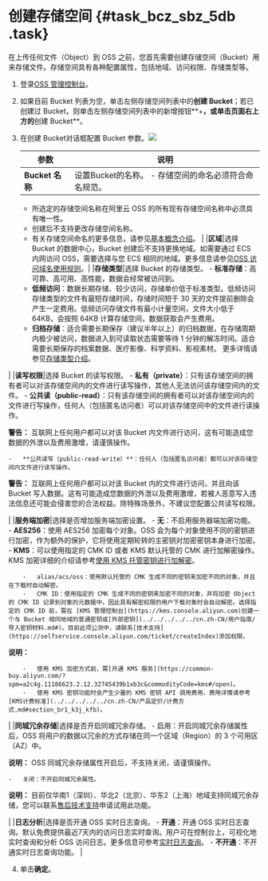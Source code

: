 # 创建存储空间 {#task_bcz_sbz_5db .task}

在上传任何文件（Object）到 OSS 之前，您首先需要创建存储空间（Bucket）用来存储文件。存储空间具有各种配置属性，包括地域、访问权限、存储类型等。

1.  登录[OSS 管理控制台](https://oss.console.aliyun.com/)。
2.  如果目前 Bucket 列表为空，单击左侧存储空间列表中的**创建 Bucket**；若已创建过 Bucket，则单击左侧存储空间列表中的新增按钮**+**，或单击页面右上方的**创建 Bucket**。
3.  在创建 Bucket对话框配置 Bucket 参数。![](http://static-aliyun-doc.oss-cn-hangzhou.aliyuncs.com/assets/img/4740/156707336533919_zh-CN.png)

 

    |参数|说明|
    |--|--|
    |**Bucket 名称**|设置Bucket的名称。     -   存储空间的命名必须符合命名规范。
    -   所选定的存储空间名称在阿里云 OSS 的所有现有存储空间名称中必须具有唯一性。
    -   创建后不支持更改存储空间名称。
    -   有关存储空间命名的更多信息，请参见[基本概念介绍](../cn.zh-CN/开发指南/基本概念.md#)。
 |
    |**区域**|选择 Bucket 的数据中心，Bucket 创建后不支持更换地域。如需要通过 ECS 内网访问 OSS，需要选择与您 ECS 相同的地域。更多信息请参见[OSS 访问域名使用规则](../cn.zh-CN/开发指南/访问域名（Endpoint）/OSS访问域名使用规则.md#)。|
    |**存储类型**|选择 Bucket 的存储类型。     -   **标准存储**：高可靠、高可用、高性能，数据会经常被访问到。
    -   **低频访问**：数据长期存储、较少访问，存储单价低于标准类型。低频访问存储类型的文件有最短存储时间，存储时间短于 30 天的文件提前删除会产生一定费用。低频访问存储文件有最小计量空间，文件大小低于 64KB，会按照 64KB 计算存储空间，数据获取会产生费用。
    -   **归档存储**：适合需要长期保存（建议半年以上）的归档数据，在存储周期内极少被访问，数据进入到可读取状态需要等待 1 分钟的解冻时间。适合需要长期保存的档案数据、医疗影像、科学资料、影视素材。
 更多详情请参见[存储类型介绍](../cn.zh-CN/开发指南/存储类型/存储类型介绍.md#)。

 |
    |**读写权限**|选择 Bucket 的读写权限。     -   **私有（private）**：只有该存储空间的拥有者可以对该存储空间内的文件进行读写操作，其他人无法访问该存储空间内的文件。
    -   **公共读（public-read）**：只有该存储空间的拥有者可以对该存储空间内的文件进行写操作，任何人（包括匿名访问者）可以对该存储空间中的文件进行读操作。

**警告：** 互联网上任何用户都可以对该 Bucket 内文件进行访问，这有可能造成您数据的外泄以及费用激增，请谨慎操作。

    -   **公共读写（public-read-write）**：任何人（包括匿名访问者）都可以对该存储空间内文件进行读写操作。

**警告：** 互联网上任何用户都可以对该 Bucket 内的文件进行访问，并且向该 Bucket 写入数据。这有可能造成您数据的外泄以及费用激增，若被人恶意写入违法信息还可能会侵害您的合法权益。除特殊场景外，不建议您配置公共读写权限。

 |
    |**服务端加密**|选择是否增加服务端加密设置。     -   **无**：不启用服务器端加密功能。
    -   **AES256**：使用 AES256 加密每个对象。OSS 会为每个对象使用不同的密钥进行加密，作为额外的保护，它将使用定期轮转的主密钥对加密密钥本身进行加密。
    -   **KMS**：可以使用指定的 CMK ID 或者 KMS 默认托管的 CMK 进行加解密操作。KMS 加密详细的介绍请参考[使用 KMS 托管密钥进行加解密](../cn.zh-CN/开发指南/数据加密/服务器端加密.md#section_c24_wbd_5gb)。

        -   alias/acs/oss：使用默认托管的 CMK 生成不同的密钥来加密不同的对象，并且在下载时自动解密。
        -   CMK ID：使用指定的 CMK 生成不同的密钥来加密不同的对象，并将加密 Object 的 CMK ID 记录到对象的元数据中，因此具有解密权限的用户下载对象时会自动解密。选择指定的 CMK ID 前，需在 [KMS 管理控制台](https://kms.console.aliyun.com)创建一个与 Bucket 相同地域的普通密钥或[外部密钥](../../../../../cn.zh-CN/用户指南/导入密钥材料.md#)。目前此项公测中，请联系[技术支持](https://selfservice.console.aliyun.com/ticket/createIndex)添加权限。
**说明：** 

        -   使用 KMS 加密方式前，需[开通 KMS 服务](https://common-buy.aliyun.com/?spm=a2c4g.11186623.2.12.32745439b1xb3c&commodityCode=kms#/open)。
        -   使用 KMS 密钥功能时会产生少量的 KMS 密钥 API 调用费用，费用详情请参考[KMS计费标准](../../../../../cn.zh-CN/产品定价/计费方式.md#section_br1_k3j_kfb)。
 |
    |**同城冗余存储**|选择是否开启同城冗余存储。     -   启用：开启同城冗余存储属性后，OSS 将用户的数据以冗余的方式存储在同一个区域（Region）的 3 个可用区（AZ）中。

**说明：** OSS 同城冗余存储属性开启后，不支持关闭，请谨慎操作。

    -   关闭：不开启同城冗余属性。
 **说明：** 目前仅华南1（深圳）、华北2（北京）、华东2（上海）地域支持同城冗余存储，您可以联系[售后技术支持](https://selfservice.console.aliyun.com/ticket/createIndex)申请试用此功能。

 |
    |**日志分析**|选择是否开通 OSS 实时日志查询。     -   **开通**：开通 OSS 实时日志查询。默认免费提供最近7天内的访问日志实时查询。用户可在控制台上，可视化地实时查询和分析 OSS 访问日志。更多信息可参考[实时日志查询](../cn.zh-CN/开发指南/日志管理/实时日志查询.md#)。
    -   **不开通**：不开通实时日志查询功能。
 |

4.  单击**确定**。


